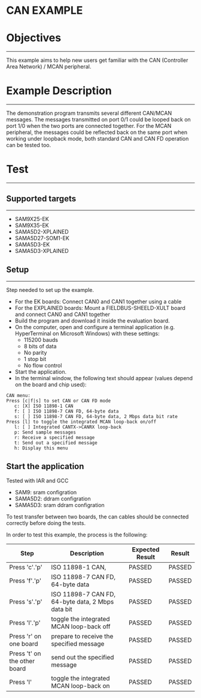 CAN EXAMPLE
============

# Objectives
------------
This example aims to help new users get familiar with the CAN (Controller Area
 Network) / MCAN peripheral.

# Example Description
---------------------
The demonstration program transmits several different CAN/MCAN messages. The
 messages transmitted on port 0/1 could be looped back on port 1/0 when the two
 ports are connected together. For the MCAN peripheral, the messages could be
 reflected back on the same port when working under loopback mode, both standard
 CAN and CAN FD operation can be tested too.

# Test
------

## Supported targets
--------------------

* SAM9X25-EK
* SAM9X35-EK
* SAMA5D2-XPLAINED
* SAMA5D27-SOM1-EK
* SAMA5D3-EK
* SAMA5D3-XPLAINED

## Setup
--------
Step needed to set up the example.
* For the EK boards: Connect CAN0 and CAN1 together using a cable
* For the EXPLAINED boards: Mount a FIELDBUS-SHEELD-XULT board and connect CAN0
 and CAN1 together
* Build the program and download it inside the evaluation board.
* On the computer, open and configure a terminal application (e.g. HyperTerminal
 on Microsoft Windows) with these settings:
  - 115200 bauds
  - 8 bits of data
  - No parity
  - 1 stop bit
  - No flow control
* Start the application.
* In the terminal window, the following text should appear (values depend on the
 board and chip used):
```
CAN menu:
Press [c|f|s] to set CAN or CAN FD mode
   c: [X] ISO 11898-1 CAN
   f: [ ] ISO 11898-7 CAN FD, 64-byte data
   s: [ ] ISO 11898-7 CAN FD, 64-byte data, 2 Mbps data bit rate
Press [l] to toggle the integrated MCAN loop-back on/off
   l: [ ] Integrated CANTX->CANRX loop-back
   p: Send sample messages
   r: Receive a specified message
   t: Send out a specified message
   h: Display this menu
```

## Start the application

Tested with IAR and GCC
 - SAM9: sram configration
 - SAMA5D2: ddram configration
 - SAMA5D3: sram ddram configration

To test transfer between two boards, the can cables should be connected correctly before doing the tests.

In order to test this example, the process is the following:

Step | Description | Expected Result | Result
-----|-------------|-----------------|-------
Press 'c'.'p' | ISO 11898-1 CAN,| PASSED | PASSED
Press 'f'.'p' | ISO 11898-7 CAN FD, 64-byte data| PASSED | PASSED
Press 's'.'p' | ISO 11898-7 CAN FD, 64-byte data, 2 Mbps data bit| PASSED | PASSED
Press 'l'.'p' | toggle the integrated MCAN loop-back off| PASSED | PASSED
Press 'r' on one board | prepare to receive the specified message | PASSED | PASSED
Press 't' on the other board | send out the specified message| PASSED | PASSED
Press 'l' | toggle the integrated MCAN loop-back on| PASSED | PASSED

